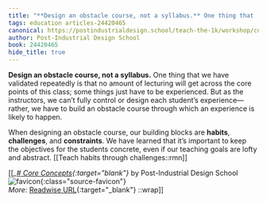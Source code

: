 ```yaml
---
title: "**Design an obstacle course, not a syllabus.** One thing that ..."
tags: education articles-24420465
canonical: https://postindustrialdesign.school/teach-the-1k/workshop/core-concepts/#working-in-public
author: Post-Industrial Design School
book: 24420465
hide_title: true
---
```


**Design an obstacle course, not a syllabus.** One thing that we have validated repeatedly is that no amount of lecturing will get across the core points of this class; some things just have to be experienced. But as the instructors, we can’t fully control or design each student’s experience—rather, we have to build an obstacle course through which an experience is likely to happen.

When designing an obstacle course, our building blocks are **habits**, **challenges**, and **constraints**. We have learned that it’s important to keep the objectives for the students concrete, even if our teaching goals are lofty and abstract.
[[Teach habits through challenges::rmn]]


[[<cite>_[# Core Concepts](https://postindustrialdesign.school/teach-the-1k/workshop/core-concepts/#working-in-public){:target="_blank"}_</cite> by Post-Industrial Design School ![favicon](https://s2.googleusercontent.com/s2/favicons?domain=postindustrialdesign.school){:class="source-favicon"}<br>
_More_: [Readwise URL](https://readwise.io/open/476564460){:target="_blank"}
::wrap]]